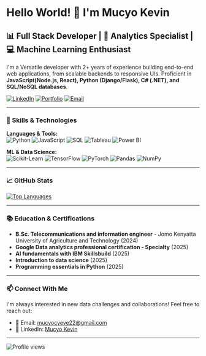 # Hello World! 👋 I'm **Mucyo Kevin**

## 📊 Full Stack Developer | 🧮 Analytics Specialist | 💻 Machine Learning Enthusiast

I'm a Versatile developer with 2+ years of experience building end-to-end web applications, from scalable backends to responsive UIs. Proficient in **JavaScript(Node.js, React), Python (Django/Flask), C# (.NET), and SQL/NoSQL databases**.

[![LinkedIn](https://img.shields.io/badge/LinkedIn-0077B5?style=for-the-badge&logo=linkedin&logoColor=white)](https://www.linkedin.com/in/)
[![Portfolio](https://img.shields.io/badge/Portfolio-FF5722?style=for-the-badge&logo=todoist&logoColor=white)](https://kevin-portfolio-psi.vercel.app/)
[![Email](https://img.shields.io/badge/Email-D14836?style=for-the-badge&logo=gmail&logoColor=white)](mucyocyeve22@gmail.com)

---

### 🔧 Skills & Technologies

**Languages & Tools:**  
![Python](https://img.shields.io/badge/Python-3776AB?style=flat&logo=python&logoColor=white)
![JavaScript](https://img.shields.io/badge/Javascript-3776AB?style=flat&logo=javascript&logoColor=white)
![SQL](https://img.shields.io/badge/SQL-4479A1?style=flat&logo=postgresql&logoColor=white)
![Tableau](https://img.shields.io/badge/Tableau-E97627?style=flat&logo=tableau&logoColor=white)
![Power BI](https://img.shields.io/badge/Power_BI-F2C811?style=flat&logo=powerbi&logoColor=black)

**ML & Data Science:**  
![Scikit-Learn](https://img.shields.io/badge/Scikit_Learn-F7931E?style=flat&logo=scikit-learn&logoColor=white)
![TensorFlow](https://img.shields.io/badge/TensorFlow-FF6F00?style=flat&logo=tensorflow&logoColor=white)
![PyTorch](https://img.shields.io/badge/PyTorch-EE4C2C?style=flat&logo=pytorch&logoColor=white)
![Pandas](https://img.shields.io/badge/Pandas-150458?style=flat&logo=pandas&logoColor=white)
![NumPy](https://img.shields.io/badge/NumPy-013243?style=flat&logo=numpy&logoColor=white)

---

### 📈 GitHub Stats
<!--
![Your GitHub stats](https://github-readme-stats.vercel.app/api?username=MucyoKevin&show_icons=true&theme=tokyonight)-->
[![Top Languages](https://github-readme-stats.vercel.app/api/top-langs/?username=MucyoKevin&layout=compact&theme=tokyonight)](https://github.com/anuraghazra/github-readme-stats)

---


### 📚 Education & Certifications

- **B.Sc. Telecommunications and information engineer** - Jomo Kenyatta University of Agriculture and Technology (2024)
- **Google Data analytics professional certification  - Specialty** (2025)
- **AI fundamentals with IBM Skillsbuild** (2025)
- **Introduction to data science** (2025)
- **Programming essentials in Python** (2025)

---


### 📫 Connect With Me

I'm always interested in new data challenges and collaborations! Feel free to reach out:

- 📧 Email: mucyocyeve22@gmail.com
- 🔗 LinkedIn: [Mucyo Kevin](https://www.linkedin.com/in/mucyo-kevin/)

---

![Profile views](https://komarev.com/ghpvc/?username=MucyoKevin&color=brightgreen)
